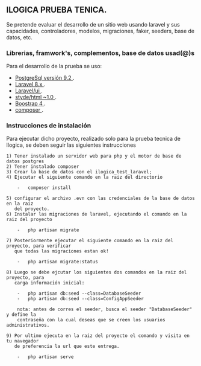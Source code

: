 ## ILOGICA PRUEBA TENICA.

Se pretende evaluar el desarrollo de un sitio web usando laravel y sus capacidades, controladores, modelos, migraciones, faker, seeders,
base de datos, etc.

### Librerias, framwork's, complementos, base de datos usad(@)s

Para el desarrollo de la prueba se uso:

- [PostgreSql versión 9.2 ](https://www.postgresql.org/download/).
- [Laravel 8.x ](https://laravel.com).
- [Laravel/ui ](https://laravel.com).
- [styde/html ~1.0 ](https://github.com/StydeNet/html).
- [Boostrap 4 ](https://getbootstrap.com/).
- [composer ](https://getcomposer.org/).

### Instrucciones de instalación

Para ejecutar dicho proyecto, realizado solo para la prueba tecnica de Ilogica,
se deben seguir las siguientes instrucciones

	1) Tener instalado un servidor web para php y el motor de base de datos postgres
    2) Tener instalado composer
	3) Crear la base de datos con el ilogica_test_laravel;
    4) Ejecutar el siguiente comando en la raiz del directorio

        -   composer install

    5) configurar el archivo .evn con las credenciales de la base de datos en la raiz
       del proyecto.    
	6) Instalar las migraciones de laravel, ejecutando el comando en la raiz del proyecto
       
        -   php artisan migrate

    7) Posteriormente ejecutar el siguiente comando en la raiz del proyecto, para verificar
       que todas las migraciones estan ok!
        
        -   php artisan migrate:status

    8) Luego se debe ejcutar los siguientes dos comandos en la raiz del proyecto, para
       carga información inicial:

        -   php artisan db:seed --class=DatabaseSeeder
        -   php artisan db:seed --class=ConfigAppSeeder

        nota: antes de corres el seeder, busca el seeder "DatabaseSeeder" y define la
        contraseña con la cual deseas que se creen los usuarios administrativos.

    9) Por ultimo ejecuta en la raiz del proyecto el comando y visita en tu navegador
       de preferencia la url que este entrega.

        -   php artisan serve
